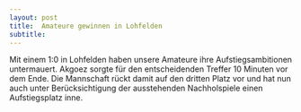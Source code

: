 ```yaml
---
layout: post
title:  Amateure gewinnen in Lohfelden
subtitle:  
---
```


Mit einem 1:0 in Lohfelden haben unsere Amateure ihre Aufstiegsambitionen untermauert. Akgoez sorgte für den entscheidenden Treffer 10 Minuten vor dem Ende. Die Mannschaft rückt damit auf den dritten Platz vor und hat nun auch unter Berücksichtigung der ausstehenden Nachholspiele einen Aufstiegsplatz inne.


